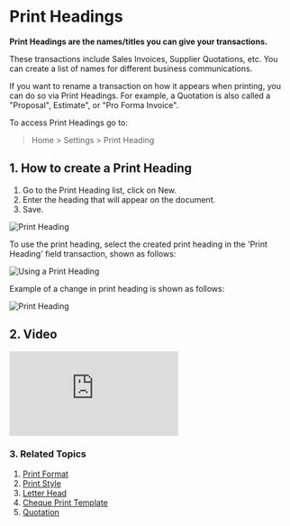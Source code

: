 <!-- add-breadcrumbs -->
# Print Headings

**Print Headings are the names/titles you can give your transactions.**

These transactions include Sales Invoices, Supplier Quotations, etc. You can create a list of names for different business communications.

If you want to rename a transaction on how it appears when printing, you can do so via Print Headings. For example, a Quotation is also called a "Proposal", Estimate", or "Pro Forma Invoice".

To access Print Headings go to:

> Home > Settings > Print Heading

## 1. How to create a Print Heading
1. Go to the Print Heading list, click on New.
1. Enter the heading that will appear on the document.
1. Save.

  <img class="screenshot" alt="Print Heading" src="{{docs_base_url}}/assets/img/setup/print/print-heading.png">

To use the print heading, select the created print heading in the 'Print Heading' field transaction, shown as follows:

![Using a Print Heading](/docs/v12/assets/img/setup/print/use-print-heading.gif)

Example of a change in print heading is shown as follows:

<img class="screenshot" alt="Print Heading" src="{{docs_base_url}}/assets/img/setup/print/print-heading-1.png">

## 2. Video
<div class="embed-container">
  <iframe src="https://www.youtube.com/embed/cKZHcx1znMc?start=58&end=82&rel=0" frameborder="0" allow="autoplay; encrypted-media" allowfullscreen>
  </iframe>
</div>

### 3. Related Topics
1. [Print Format](/docs/v12/user/manual/en/setting-up/print/print-format)
1. [Print Style](/docs/v12/user/manual/en/setting-up/print/print-style)
1. [Letter Head](/docs/v12/user/manual/en/setting-up/print/letter-head)
1. [Cheque Print Template](/docs/v12/user/manual/en/setting-up/print/cheque-print-template)
1. [Quotation](/docs/v12/user/manual/en/selling/quotation)
